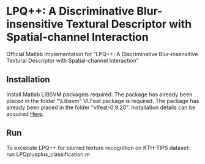 # LPQ++: A Discriminative Blur-insensitive Textural Descriptor with Spatial-channel Interaction
Official Matlab implementation for "LPQ++: A Discriminative Blur-insensitive Textural Descriptor with Spatial-channel Interaction"

## Installation
Install Matlab
LIBSVM packageis required. The package has already been placed in the folder "\Libsvm"
VLFeat package is required. The package has already been placed in the folder "vlfeat-0.9.20". Installation details can be acquired [Here](https://pages.github.com/).

## Run 
To excecute LPQ++ for blurred texture recognition on KTH-TIPS dataset:
run LPQplusplus_classification.m
